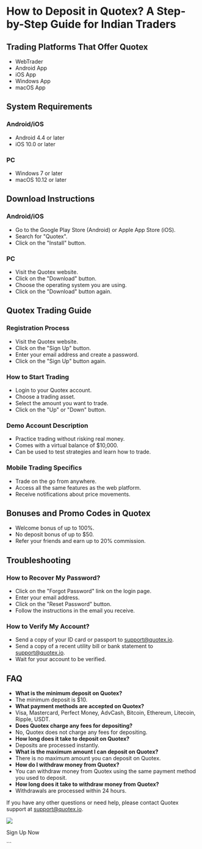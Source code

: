 # How to Deposit in Quotex? A Step-by-Step Guide for Indian Traders

## Trading Platforms That Offer Quotex

-   WebTrader
-   Android App
-   iOS App
-   Windows App
-   macOS App

## System Requirements

### Android/iOS

-   Android 4.4 or later
-   iOS 10.0 or later

### PC

-   Windows 7 or later
-   macOS 10.12 or later

## Download Instructions

### Android/iOS

-   Go to the Google Play Store (Android) or Apple App Store (iOS).
-   Search for "Quotex".
-   Click on the "Install" button.

### PC

-   Visit the Quotex website.
-   Click on the "Download" button.
-   Choose the operating system you are using.
-   Click on the "Download" button again.

## Quotex Trading Guide

### Registration Process

-   Visit the Quotex website.
-   Click on the "Sign Up" button.
-   Enter your email address and create a password.
-   Click on the "Sign Up" button again.

### How to Start Trading

-   Login to your Quotex account.
-   Choose a trading asset.
-   Select the amount you want to trade.
-   Click on the "Up" or "Down" button.

### Demo Account Description

-   Practice trading without risking real money.
-   Comes with a virtual balance of \$10,000.
-   Can be used to test strategies and learn how to trade.

### Mobile Trading Specifics

-   Trade on the go from anywhere.
-   Access all the same features as the web platform.
-   Receive notifications about price movements.

## Bonuses and Promo Codes in Quotex

-   Welcome bonus of up to 100%.
-   No deposit bonus of up to \$50.
-   Refer your friends and earn up to 20% commission.

## Troubleshooting

### How to Recover My Password?

-   Click on the "Forgot Password" link on the login page.
-   Enter your email address.
-   Click on the "Reset Password" button.
-   Follow the instructions in the email you receive.

### How to Verify My Account?

-   Send a copy of your ID card or passport to support@quotex.io.
-   Send a copy of a recent utility bill or bank statement to
    support@quotex.io.
-   Wait for your account to be verified.

## FAQ

-   **What is the minimum deposit on Quotex?**
-   The minimum deposit is \$10.
-   **What payment methods are accepted on Quotex?**
-   Visa, Mastercard, Perfect Money, AdvCash, Bitcoin, Ethereum,
    Litecoin, Ripple, USDT.
-   **Does Quotex charge any fees for depositing?**
-   No, Quotex does not charge any fees for depositing.
-   **How long does it take to deposit on Quotex?**
-   Deposits are processed instantly.
-   **What is the maximum amount I can deposit on Quotex?**
-   There is no maximum amount you can deposit on Quotex.
-   **How do I withdraw money from Quotex?**
-   You can withdraw money from Quotex using the same payment method you
    used to deposit.
-   **How long does it take to withdraw money from Quotex?**
-   Withdrawals are processed within 24 hours.

If you have any other questions or need help, please contact Quotex
support at [support@quotex.io](\%22mailto:support@quotex.io\%22).

[![](https://static.quotex.io/files/4_en/300_250.jpg)](https://traff.sbs/brokerqxlid)

Sign Up Now

\`\`\`


